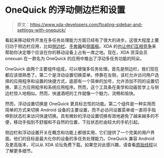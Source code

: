 # OneQuick 的浮动侧边栏和设置

> 原文：<https://www.xda-developers.com/floating-sidebar-and-settings-with-onequick/>

看起来移动软件开发在多任务处理能力方面已经有了很大的进步。这很大程度上要归功于侧边栏应用，比如[侧边栏](http://www.xda-developers.com/android/access-your-favorite-apps-quickly-with-sidebar/)、[手套箱](http://www.xda-developers.com/android/sidebar-multitasking-with-glovebox/)和[侧面板](http://www.xda-developers.com/android/the-open-source-sidepanel/)。XDA 的[也让他们互相竞争](http://www.xda-developers.com/android/android-app-review-side-launcher-showdown-sidebar-vs-glovebox-xda-developer-tv/)来帮助你决定哪个应该在你的移动设备上占有一席之地。现在，XDA 资深会员 onexuan 在一款名为 OneQuick 的应用中推出了浮动多任务功能的阿朵。

OneQuick 由两个主要组件组成，可以增强多任务处理。首先是侧边栏，我们现在都应该很熟悉了。第二个是浮动设置切换菜单。停靠在左侧，该栏允许访问用户选择的应用程序和设置的快捷方式，底部有一个简单的加号，允许添加不同的设置切换、第三方应用程序和系统应用程序。然而，这个工具条在美学和动画哲学上与侧边栏惊人地相似。然而，快速酒吧的工作就像一个魅力，流畅和愉快。

然而，浮动设置切换是 OneQuick 更具标志性的功能。第二个组件是一种实用而简单的方式来切换 Android 设备的主要设置，而不必访问设置菜单或一直将手指伸到状态栏来访问快速切换。具有微妙的浮动设置切换有效地避免了越来越多的不便，移动手指到不舒服和不自然的位置，下拉状态栏由较大的手机引起。

侧边栏和浮动设置开关在概念和功能上都很实用，它们提供了一个完美的用户界面。他们的目标是最大化你的设备的多任务处理能力。OneQuick 兼容 Android 及更高版本，可以从 XDA 论坛免费下载。如果您对此感兴趣，请查看[原始线程](http://forum.xda-developers.com/showthread.php?t=2214883)以了解更多细节。